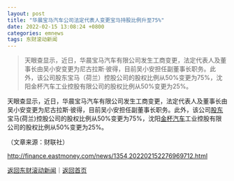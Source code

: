 ```yaml
---
layout: post
title: "华晨宝马汽车公司法定代表人变更宝马持股比例升至75%"
date: 2022-02-15 13:08:24 +0800
categories: emnews
tags: 东财滚动新闻
---
```

> 天眼查显示，近日，华晨宝马汽车有限公司发生工商变更，法定代表人及董事长由吴小安变更为尼古拉斯·彼得，目前吴小安担任副董事长职务。此外，该公司股东宝马（荷兰）控股公司的股权比例从50%变更为75%，沈阳金杯汽车工业控股有限公司的股权比例从50%变更为25%。

<p>天眼查显示，近日，华晨宝马汽车有限公司发生工商变更，法定代表人及董事长由吴小安变更为尼古拉斯·彼得，目前吴小安担任副董事长职务。此外，该公司<span id="Info.3286"><a href="http://data.eastmoney.com/gdfx/" class="infokey">股东</a></span>宝马(荷兰)控股公司的股权比例从50%变更为75%，沈阳<span id="stock_1.600609"><a href="http://quote.eastmoney.com/unify/r/1.600609" class="keytip" data-code="1,600609">金杯汽车</a></span><span id="quote_1.600609"></span>工业控股有限公司的股权比例从50%变更为25%。 </p><p class="em_media">（文章来源：财联社）</p>

<http://finance.eastmoney.com/news/1354,202202152276969712.html>

[返回东财滚动新闻](//finews.withounder.com/emnews/)｜[返回首页](//finews.withounder.com/)